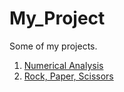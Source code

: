 # My_Project
Some of my projects.
1. <a href="https://dev-shivamsingh-github.github.io/My_Project/1/">Numerical Analysis</a>
1. <a href="https://dev-shivamsingh-github.github.io/My_Project/2/">Rock, Paper, Scissors</a>
